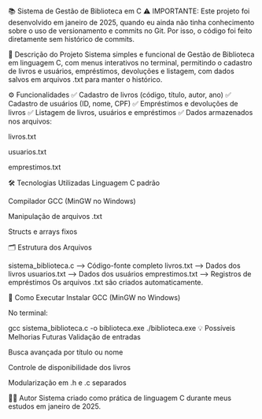 📚 Sistema de Gestão de Biblioteca em C
⚠️ IMPORTANTE: Este projeto foi desenvolvido em janeiro de 2025, quando eu ainda não tinha conhecimento sobre o uso de versionamento e commits no Git. Por isso, o código foi feito diretamente sem histórico de commits.

🎯 Descrição do Projeto
Sistema simples e funcional de Gestão de Biblioteca em linguagem C, com menus interativos no terminal, permitindo o cadastro de livros e usuários, empréstimos, devoluções e listagem, com dados salvos em arquivos .txt para manter o histórico.

⚙️ Funcionalidades
✅ Cadastro de livros (código, título, autor, ano)
✅ Cadastro de usuários (ID, nome, CPF)
✅ Empréstimos e devoluções de livros
✅ Listagem de livros, usuários e empréstimos
✅ Dados armazenados nos arquivos:

livros.txt

usuarios.txt

emprestimos.txt

🛠️ Tecnologias Utilizadas
Linguagem C padrão

Compilador GCC (MinGW no Windows)

Manipulação de arquivos .txt

Structs e arrays fixos

🗂️ Estrutura dos Arquivos

sistema_biblioteca.c    --> Código-fonte completo
livros.txt               --> Dados dos livros
usuarios.txt             --> Dados dos usuários
emprestimos.txt          --> Registros de empréstimos
Os arquivos .txt são criados automaticamente.

🚀 Como Executar
Instalar GCC (MinGW no Windows)

No terminal:

gcc sistema_biblioteca.c -o biblioteca.exe
./biblioteca.exe
💡 Possíveis Melhorias Futuras
Validação de entradas

Busca avançada por título ou nome

Controle de disponibilidade dos livros

Modularização em .h e .c separados

👨‍💻 Autor
Sistema criado como prática de linguagem C durante meus estudos em janeiro de 2025.

